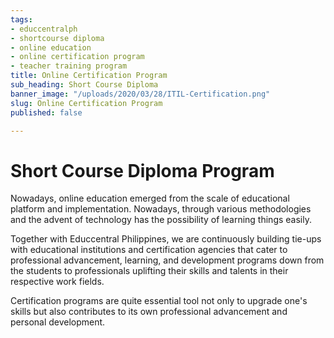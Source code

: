 ```yaml
---
tags:
- educcentralph
- shortcourse diploma
- online education
- online certification program
- teacher training program
title: Online Certification Program
sub_heading: Short Course Diploma
banner_image: "/uploads/2020/03/28/ITIL-Certification.png"
slug: Online Certification Program
published: false

---
```

# Short Course Diploma Program

Nowadays, online education emerged from the scale of educational platform and implementation.  Nowadays, through various methodologies and the advent of technology has the possibility of learning things easily.

Together with Educcentral Philippines, we are continuously building tie-ups with educational institutions and certification agencies that cater to professional advancement, learning, and development programs down from the students to professionals uplifting their skills and talents in their respective work fields.

Certification programs are quite essential tool not only to upgrade one's skills but also contributes to its own professional advancement and personal development.